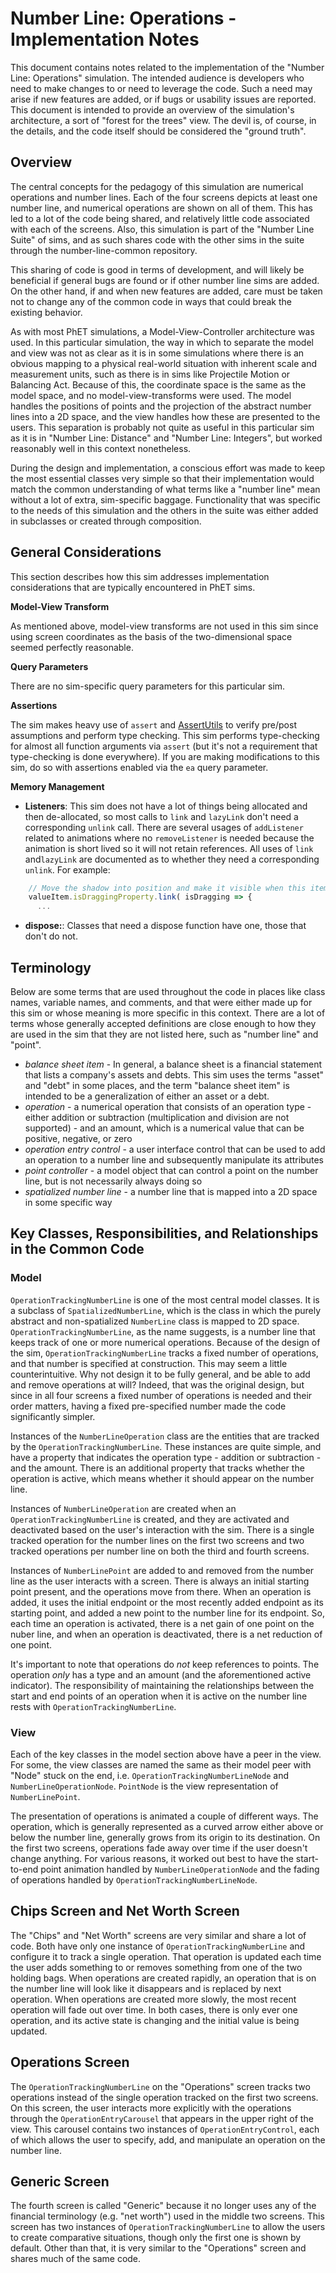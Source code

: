 # Number Line: Operations - Implementation Notes

This document contains notes related to the implementation of the "Number Line: Operations" simulation. The intended
audience is developers who need to make changes to or need to leverage the code. Such a need may arise if new features
are added, or if bugs or usability issues are reported. This document is intended to provide an overview of the
simulation's architecture, a sort of "forest for the trees" view. The devil is, of course, in the details, and the code
itself should be considered the "ground truth".

## Overview

The central concepts for the pedagogy of this simulation are numerical operations and number lines. Each of the four
screens depicts at least one number line, and numerical operations are shown on all of them. This has led to a lot of
the code being shared, and relatively little code associated with each of the screens. Also, this simulation is part
of the "Number Line Suite" of sims, and as such shares code with the other sims in the suite through the
number-line-common repository.

This sharing of code is good in terms of development, and will likely be beneficial if general bugs are found or if
other number line sims are added. On the other hand, if and when new features are added, care must be taken not to
change any of the common code in ways that could break the existing behavior.

As with most PhET simulations, a Model-View-Controller architecture was used. In this particular simulation, the way in
which to separate the model and view was not as clear as it is in some simulations where there is an obvious mapping to
a physical real-world situation with inherent scale and measurement units, such as there is in sims like Projectile
Motion or Balancing Act. Because of this, the coordinate space is the same as the model space, and no
model-view-transforms were used. The model handles the positions of points and the projection of the abstract number
lines into a 2D space, and the view handles how these are presented to the users. This separation is probably not quite
as useful in this particular sim as it is in "Number Line: Distance" and "Number Line: Integers", but worked reasonably
well in this context nonetheless.

During the design and implementation, a conscious effort was made to keep the most essential classes very simple so that
their implementation would match the common understanding of what terms like a "number line" mean without a lot of
extra, sim-specific baggage. Functionality that was specific to the needs of this simulation and the others in the
suite was either added in subclasses or created through composition.

## General Considerations

This section describes how this sim addresses implementation considerations that are typically encountered in PhET sims.

**Model-View Transform**

As mentioned above, model-view transforms are not used in this sim since using screen coordinates as the basis of the
two-dimensional space seemed perfectly reasonable.

**Query Parameters**

There are no sim-specific query parameters for this particular sim.

**Assertions**

The sim makes heavy use of `assert`
and [AssertUtils](https://github.com/phetsims/phetcommon/blob/main/js/AssertUtils.js)
to verify pre/post assumptions and perform type checking. This sim performs type-checking for almost all function
arguments via `assert` (but it's not a requirement that type-checking is done everywhere). If you are making
modifications to this sim, do so with assertions enabled via the `ea` query parameter.

**Memory Management**

* **Listeners**: This sim does not have a lot of things being allocated and then de-allocated, so most calls to `link`
  and `lazyLink` don't need a corresponding `unlink` call. There are several usages of `addListener` related to
  animations where no `removeListener` is needed because the animation is short lived so it will not retain references.
  All uses of `link` and`lazyLink` are documented as to whether they need a corresponding `unlink`. For example:

```js
    // Move the shadow into position and make it visible when this item is being dragged.  No unlink is needed.
    valueItem.isDraggingProperty.link( isDragging => {
      ...
```

* **dispose:**: Classes that need a dispose function have one, those that don't do not.

## Terminology

Below are some terms that are used throughout the code in places like class names, variable names, and comments, and
that were either made up for this sim or whose meaning is more specific in this context. There are a lot of terms
whose generally accepted definitions are close enough to how they are used in the sim that they are not listed here,
such as "number line" and "point".

* _balance sheet item_ - In general, a balance sheet is a financial statement that lists a company's assets and debts.
  This sim uses the terms "asset" and "debt" in some places, and the term "balance sheet item" is intended to be a
  generalization of either an asset or a debt.
* _operation_ - a numerical operation that consists of an operation type - either addition or subtraction
  (multiplication and division are not supported) - and an amount, which is a numerical value that can be positive,
  negative, or zero
* _operation entry control_ - a user interface control that can be used to add an operation to a number line and
  subsequently manipulate its attributes
* _point controller_ - a model object that can control a point on the number line, but is not necessarily always doing
  so
* _spatialized number line_ - a number line that is mapped into a 2D space in some specific way

## Key Classes, Responsibilities, and Relationships in the Common Code

### Model

`OperationTrackingNumberLine` is one of the most central model classes. It is a subclass of `SpatializedNumberLine`,
which is the class in which the purely abstract and non-spatialized `NumberLine` class is mapped to 2D space.
`OperationTrackingNumberLine`, as the name suggests, is a number line that keeps track of one or more numerical
operations. Because of the design of the sim, `OperationTrackingNumberLine` tracks a fixed number of operations, and
that number is specified at construction. This may seem a little counterintuitive. Why not design it to be fully
general, and be able to add and remove operations at will? Indeed, that was the original design, but since in all four
screens a fixed number of operations is needed and their order matters, having a fixed pre-specified number made the
code significantly simpler.

Instances of the `NumberLineOperation` class are the entities that are tracked by the `OperationTrackingNumberLine`.
These instances are quite simple, and have a property that indicates the operation type - addition or subtraction - and
the amount. There is an additional property that tracks whether the operation is active, which means whether it should
appear on the number line.

Instances of `NumberLineOperation` are created when an `OperationTrackingNumberLine` is created, and they are activated
and deactivated based on the user's interaction with the sim. There is a single tracked operation for the number lines
on the first two screens and two tracked operations per number line on both the third and fourth screens.

Instances of `NumberLinePoint` are added to and removed from the number line as the user interacts with a screen. There
is always an initial starting point present, and the operations move from there. When an operation is added, it uses
the initial endpoint or the most recently added endpoint as its starting point, and added a new point to the number
line for its endpoint. So, each time an operation is activated, there is a net gain of one point on the nuber line, and
when an operation is deactivated, there is a net reduction of one point.

It's important to note that operations do _not_ keep references to points. The operation _only_ has a type and an
amount (and the aforementioned active indicator). The responsibility of maintaining the relationships between the start
and end points of an operation when it is active on the number line rests with `OperationTrackingNumberLine`.

### View

Each of the key classes in the model section above have a peer in the view. For some, the view classes are named the
same as their model peer with "Node" stuck on the end, i.e. `OperationTrackingNumberLineNode` and
`NumberLineOperationNode`.  `PointNode` is the view representation of `NumberLinePoint`.

The presentation of operations is animated a couple of different ways. The operation, which is generally represented
as a curved arrow either above or below the number line, generally grows from its origin to its destination. On the
first two screens, operations fade away over time if the user doesn't change anything. For various reasons, it worked
out best to have the start-to-end point animation handled by `NumberLineOperationNode` and the fading of operations
handled by `OperationTrackingNumberLineNode`.

## Chips Screen and Net Worth Screen

The "Chips" and "Net Worth" screens are very similar and share a lot of code. Both have only one instance of
`OperationTrackingNumberLine` and configure it to track a single operation. That operation is updated each time the
user adds something to or removes something from one of the two holding bags. When operations are created rapidly,
an operation that is on the number line will look like it disappears and is replaced by next operation. When operations
are created more slowly, the most recent operation will fade out over time. In both cases, there is only ever one
operation, and its active state is changing and the initial value is being updated.

## Operations Screen

The `OperationTrackingNumberLine` on the "Operations" screen tracks two operations instead of the single operation
tracked on the first two screens. On this screen, the user interacts more explicitly with the operations through the
`OperationEntryCarousel` that appears in the upper right of the view. This carousel contains two instances of
`OperationEntryControl`, each of which allows the user to specify, add, and manipulate an operation on the number line.

## Generic Screen

The fourth screen is called "Generic" because it no longer uses any of the financial terminology (e.g. "net worth") used
in the middle two screens. This screen has two instances of `OperationTrackingNumberLine` to allow the users to create
comparative situations, though only the first one is shown by default. Other than that, it is very similar to the
"Operations" screen and shares much of the same code.
